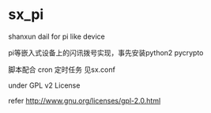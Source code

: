 sx_pi
=====

shanxun dail for pi like device

pi等嵌入式设备上的闪讯拨号实现，事先安装python2 pycrypto

脚本配合 cron 定时任务 见sx.conf

under GPL v2 License

refer http://www.gnu.org/licenses/gpl-2.0.html